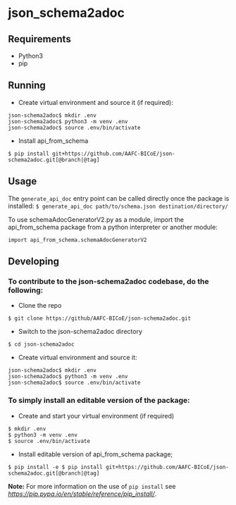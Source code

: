 # json_schema2adoc
## Requirements
- Python3
- pip

## Running

- Create virtual environment and source it (if required):
```
json-schema2adoc$ mkdir .env
json-schema2adoc$ python3 -m venv .env
json-schema2adoc$ source .env/bin/activate
```
- Install api_from_schema
```
$ pip install git+https://github.com/AAFC-BICoE/json-schema2adoc.git[@branch|@tag]
```


## Usage
The ```generate_api_doc``` entry point can be called directly once the package is installed:
```$ generate_api_doc path/to/schema.json destination/directory/```

To use schemaAdocGeneratorV2.py as a module, import the api_from_schema package from a python interpreter or another module:
```
import api_from_schema.schemaAdocGeneratorV2
```

## Developing

### To contribute to the json-schema2adoc codebase, do the following:
- Clone the repo
```
$ git clone https://github/AAFC-BICoE/json-schema2adoc.git
```
- Switch to the json-schema2adoc directory
```
$ cd json-schema2adoc
```
- Create virtual environment and source it:
```
json-schema2adoc$ mkdir .env
json-schema2adoc$ python3 -m venv .env
json-schema2adoc$ source .env/bin/activate
```

### To simply install an editable version of the package:
- Create and start your virtual environment (if required) 
```
$ mkdir .env
$ python3 -m venv .env
$ source .env/bin/activate
```
- Install editable version of api_from_schema package;
```
$ pip install -e $ pip install git+https://github.com/AAFC-BICoE/json-schema2adoc.git[@branch|@tag]
```

**Note:** For more information on the use of `pip install` see *https://pip.pypa.io/en/stable/reference/pip_install/*.
